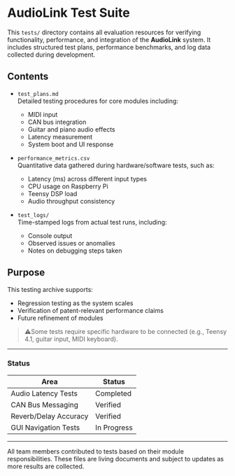 # AudioLink Test Suite

This `tests/` directory contains all evaluation resources for verifying functionality, performance, and integration of the **AudioLink** system. It includes structured test plans, performance benchmarks, and log data collected during development.

## Contents

- `test_plans.md`  
  Detailed testing procedures for core modules including:
  - MIDI input
  - CAN bus integration
  - Guitar and piano audio effects
  - Latency measurement
  - System boot and UI response

- `performance_metrics.csv`  
  Quantitative data gathered during hardware/software tests, such as:
  - Latency (ms) across different input types
  - CPU usage on Raspberry Pi
  - Teensy DSP load
  - Audio throughput consistency

- `test_logs/`  
  Time-stamped logs from actual test runs, including:
  - Console output
  - Observed issues or anomalies
  - Notes on debugging steps taken

## Purpose

This testing archive supports:
- Regression testing as the system scales
- Verification of patent-relevant performance claims
- Future refinement of modules

> ⚠Some tests require specific hardware to be connected (e.g., Teensy 4.1, guitar input, MIDI keyboard).

---

### Status

| Area                   | Status       |
|------------------------|--------------|
| Audio Latency Tests    | Completed |
| CAN Bus Messaging      | Verified  |
| Reverb/Delay Accuracy  | Verified  |
| GUI Navigation Tests   | In Progress |

---

All team members contributed to tests based on their module responsibilities. These files are living documents and subject to updates as more results are collected.
